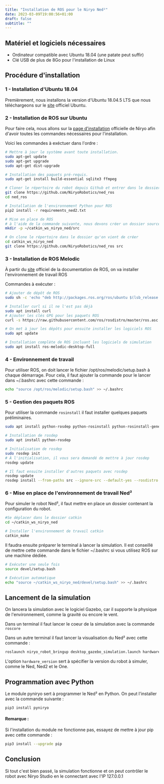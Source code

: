 ```yaml
---
title: "Installation de ROS pour le Niryo Ned²"
date: 2023-03-09T19:00:56+01:00
draft: false
subtitle: ""
---
```


## Matériel et logiciels nécessaires

- Ordinateur compatible avec Ubuntu 18.04 (une patate peut suffir)
- Clé USB de plus de 8Go pour l'installation de Linux

## Procédure d'installation

### 1 - Installation d'Ubuntu 18.04

Premièrement, nous installons la version d'Ubuntu 18.04.5 LTS que nous téléchargeons sur le [site](https://ubuntu.com) officiel Ubuntu.

### 2 - Installation de ROS sur Ubuntu

Pour faire cela, nous allons sur la [page d'installation](https://docs.niryo.com/dev/ros/v4.1.1/en/source/installation/ubuntu_18.html) officielle de Niryo afin d'avoir toutes les commandes nécessaires pour l'installation.

Voici les commandes à exéctuer dans l'ordre :

```sh
# Mettre à jour le système avant toute installation.
sudo apt-get update
sudo apt-get upgrade
sudo apt-get dist-upgrade
```

```sh
# Installation des paquets pré-requis.
sudo apt-get install build-essential sqlite3 ffmpeg
```

```sh
# Cloner le répertoire du robot depuis Github et entrer dans le dossier
git clone https://github.com/NiryoRobotics/ned_ros
cd ned_ros
```

```sh
# Installation de l'environnement Python pour ROS
pip2 install -r requirements_ned2.txt
```

```sh
# Mise en place de ROS
# à l'aide de la commande suivante, nous devons créer un dossier source
mkdir -p ~/catkin_ws_niryo_ned/src
```

```sh
# On clone le répertoire dans le dossier qu'on vient de créer
cd catkin_ws_niryo_ned
git clone https://github.com/NiryoRobotics/ned_ros src
```

### 3 - Installation de ROS Melodic

À partir du [site](http://wiki.ros.org/melodic/Installation/Ubuntu) officiel de la documentation de ROS, on va installer l'environnement de travail ROS

Commandes à exécuter : 

```sh
# Ajouter de dépôt de ROS
sudo sh -c 'echo "deb http://packages.ros.org/ros/ubuntu $(lsb_release -sc) main" > /etc/apt/sources.list.d/ros-latest.list'
```

```sh
# Installer curl si il ne l'est pas déjà
sudo apt install curl
# Ajouter les clés GPG pour les paquets ROS
curl -s https://raw.githubusercontent.com/ros/rosdistro/master/ros.asc | sudo apt-key add -
```

```sh
# On met à jour les dépôts pour ensuite installer les logiciels ROS
sudo apt update
```

```sh
# Installation complète de ROS incluant les logiciels de simulation
sudo apt install ros-melodic-desktop-full
```

### 4 - Environnement de travail

Pour utiliser ROS, on doit lancer le fichier /opt/ros/melodic/setup.bash à chaque démarrage. Pour cela, il faut ajouter la commande pour le lancer dans ~/.bashrc avec cette commande :

```sh
echo "source /opt/ros/melodic/setup.bash" >> ~/.bashrc
```

### 5 - Gestion des paquets ROS

Pour utiliser la commande `rosinstall` il faut installer quelques paquets préliminaires.

```sh
sudo apt install python-rosdep python-rosinstall python-rosinstall-generator python-wstool build-essential
```

```sh
# Installation de rosdep
sudo apt install python-rosdep

# Initialisation de rosdep
sudo rosdep init
# À l'initialisation, il vous sera demandé de mettre à jour rosdep
rosdep update
```

```sh
# Il faut ensuite installer d'autres paquets avec rosdep
rosdep update
rosdep install --from-paths src --ignore-src --default-yes --rosdistro melodic --skip-keys "python-rpi.gpio"
```

### 6 - Mise en place de l'environnement de travail Ned²

Pour simuler le robot Ned², il faut mettre en place un dossier contenant la configuration du robot.

```sh
#Se déplacer dans le dossier catkin
cd ~/catkin_ws_niryo_ned
```

```sh
# Installer l'environnement de travail catkin
catkin_make
```

Il faudra ensuite préparer le terminal à lancer la simulation. Il est conseillé de mettre cette commande dans le fichier ~/.bashrc si vous utilisez ROS sur une machine dédiée.

```sh
# Exécuter une seule fois
source devel/setup.bash

# Exécution automatique
echo "source ~/catkin_ws_niryo_ned/devel/setup.bash" >> ~/.bashrc
```

## Lancement de la simulation

On lancera la simulation avec le logiciel Gazebo, car il supporte la physique de l'environnement, comme la gravité ou encore le vent.

Dans un terminal il faut lancer le coeur de la simulation avec la commande `roscore`

Dans un autre terminal il faut lancer la visualisation du Ned² avec cette commande : 

```sh
roslaunch niryo_robot_bringup desktop_gazebo_simulation.launch hardware_version:=ned2
```

L'option `hardware_version` sert à spécifier la version du robot à simuler, comme le Ned, Ned2 et le One.

## Programmation avec Python

Le module pyniryo sert à programmer le Ned² en Python. On peut l'installer avec la commande suivante :

```sh
pip3 install pyniryo
```

#### Remarque : 

Si l'installation du module ne fonctionne pas, essayez de mettre à jour pip avec cette commande :

```sh
pip3 install --upgrade pip
```

## Conclusion

Si tout c'est bien passé, la simulation fonctionne et on peut contrôler le robot avec Niryo Studio en le connectant avec l'IP 127.0.0.1